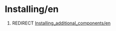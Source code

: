 # Installing/en
1.  REDIRECT [Installing\_additional\_components/en](Installing_additional_components/en.md)
